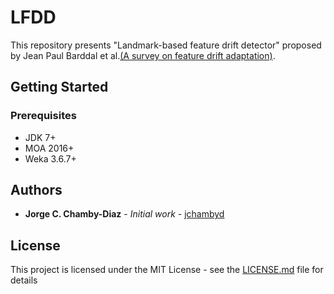 # LFDD

This repository presents "Landmark-based feature drift detector" proposed by Jean Paul Barddal et al.[(A survey on feature drift adaptation)](https://doi.org/10.1016/j.jss.2016.07.005). 

## Getting Started

### Prerequisites

* JDK 7+
* MOA 2016+
* Weka 3.6.7+

## Authors
* **Jorge C. Chamby-Diaz** - *Initial work* - [jchambyd](https://github.com/jchambyd)

## License
This project is licensed under the MIT License - see the [LICENSE.md](LICENSE.md) file for details
